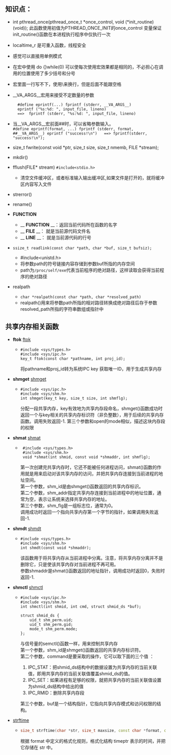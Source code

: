 **知识点：**  
-----------------------------------------
- int pthread_once(pthread_once_t *once_control, void (*init_routine) (void));
    此函数使用初值为PTHREAD_ONCE_INIT的once_control 变量保证init_routine()函数在本进程执行程序中仅执行一次

- localtime_r 是可重入函数，线程安全

- 感觉可以直接用单例模式

- 在宏中使用 do {}while(0) 可以使每次使用宏效果都是相同的，不必担心在调用的位置使用了多少括号和分号

- 宏里面一行写不下，使用\来换行，但是后面不能跟空格

- __VA_ARGS__宏用来接受不定数量的参数

        #define eprintf(...) fprintf (stderr, __VA_ARGS__)
        eprintf ("%s:%d: ", input_file, lineno)
        ==>  fprintf (stderr, "%s:%d: ", input_file, lineno)

- 当__VA_ARGS__宏前面##时，可以省略参数输入。  
      ```#define eprintf(format, ...) fprintf (stderr, format, ##__VA_ARGS__)
        eprintf ("success!\n")  
        ==> fprintf(stderr, "success!\n");```
- size_t fwrite(const void *ptr, size_t size, size_t nmemb, FILE *stream);

- mkdir()
- fflush(FILE* stream)  ```#include<stdio.h>```
  - 清空文件缓冲区，或者标准输入输出缓冲区,如果文件是打开的，就将缓冲区内容写入文件

- strerror()
- rename()
- __FUNCTION__  
    - __ __FUNCTION__ __：返回当前代码所在函数的名字
    - __ __FILE__ __： 就是当前源代码文件名
    - __ __LINE__ __： 就是当前源代码的行号
- ```ssize_t readlink(const char *path, char *buf, size_t bufsiz);```
  - #include<unistd.h>
  - 将参数path的符号链接内容存储到参数buf所指的内存空间
  - path为```/proc/self/exe```代表当前程序的绝对路径，这样读取会获得当前程序的绝对路径

- realpath 
  -   ```char *realpath(const char *path, char *resolved_path)```
  -    realpath()用来将参数path所指的相对路径转换成绝对路径后存于参数resolved_path所指的字符串数组或指针中

共享内存相关函数
  --------------------------------
- **ftok**   [ftok](https://blog.csdn.net/u013485792/article/details/50764224)
  - ```
    #include <sys/types.h>
    #include <sys/ipc.h>
    key_t ftok(const char *pathname, int proj_id);
    ```
    将pathname和proj_id转为系统IPC key
    获取唯一ID，用于生成共享内存

- **shmget**   [shmget](https://www.cnblogs.com/52php/p/5861372.html)
  - ```
    #include <sys/ipc.h>
    #include <sys/shm.h>
    int shmget(key_t key, size_t size, int shmflg);
    ```
    分配一段共享内存，key有效地为共享内存段命名，shmget()函数成功时返回一个与key相关的共享内存标识符（非负整数），用于后续的共享内存函数。调用失败返回-1.
    第三个参数和open的mode相似，描述这块内存段的权限

- **shmat**   [shmat](https://www.cnblogs.com/52php/p/5861372.html)
  - ```
     #include <sys/types.h>
     #include <sys/shm.h>
     void *shmat(int shmid, const void *shmaddr, int shmflg);
    ```
    第一次创建完共享内存时，它还不能被任何进程访问，shmat()函数的作用就是用来启动对该共享内存的访问，并把共享内存连接到当前进程的地址空间。  
    第一个参数，shm_id是由shmget()函数返回的共享内存标识。  
    第二个参数，shm_addr指定共享内存连接到当前进程中的地址位置，通常为空，表示让系统来选择共享内存的地址。  
    第三个参数，shm_flg是一组标志位，通常为0。  
    调用成功时返回一个指向共享内存第一个字节的指针，如果调用失败返回-1.  

- **shmdt**   [shmdt](https://www.cnblogs.com/52php/p/5861372.html)
  - ```
    #include <sys/types.h>
    #include <sys/shm.h>
    int shmdt(const void *shmaddr);
    ```
    该函数用于将共享内存从当前进程中分离。注意，将共享内存分离并不是删除它，只是使该共享内存对当前进程不再可用。    
    参数shmaddr是shmat()函数返回的地址指针，调用成功时返回0，失败时返回-1. 

- **shmctl**   [shmctl](https://www.cnblogs.com/52php/p/5861372.html)
  - ```
    #include <sys/ipc.h>
    #include <sys/shm.h>
    int shmctl(int shmid, int cmd, struct shmid_ds *buf);

    struct shmid_ds {
        uid_t shm_perm.uid;
        uid_t shm_perm.gid;
        mode_t shm_perm.mode;
    };
    ```
    与信号量的semctl()函数一样，用来控制共享内存  
    第一个参数，shm_id是shmget()函数返回的共享内存标识符。  
    第二个参数，command是要采取的操作，它可以取下面的三个值 ：  
    1. IPC_STAT：把shmid_ds结构中的数据设置为共享内存的当前关联值，即用共享内存的当前关联值覆盖shmid_ds的值。  
    1. IPC_SET：如果进程有足够的权限，就把共享内存的当前关联值设置为shmid_ds结构中给出的值  
    1. IPC_RMID：删除共享内存段

    第三个参数，buf是一个结构指针，它指向共享内存模式和访问权限的结构。


- [strftime](https://www.runoob.com/cprogramming/c-function-strftime.html)
  - ```C++
    size_t strftime(char *str, size_t maxsize, const char *format, const struct tm *timeptr)
    ```
    根据 format 中定义的格式化规则，格式化结构 timeptr 表示的时间，并把它存储在 str 中。